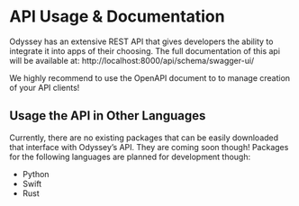 # API Usage & Documentation

Odyssey has an extensive REST API that gives developers the ability to integrate it into apps of their choosing. The full documentation of this api will be available at: http://localhost:8000/api/schema/swagger-ui/

We highly recommend to use the OpenAPI document to to manage creation of your API clients!

## Usage the API in Other Languages

Currently, there are no existing packages that can be easily downloaded that interface with Odyssey’s API. They are coming soon though! Packages for the following languages are planned for development though:

- Python
- Swift
- Rust
